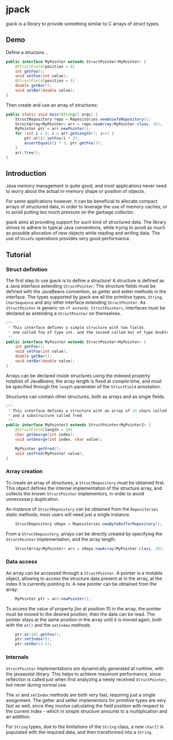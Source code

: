 # jpack
jpack is a library to provide something similar to C arrays of struct types.

## Demo

Define a structure...

```java
public interface MyPointer extends StructPointer<MyPointer> {
    @StructField(position = 0)
    int getFoo();
    void setFoo(int value);
    @StructField(position = 1)
    double getBar();
    void setBar(double value);
}

```

Then create and use an array of structures:

```java
public static void main(String[] args) {
    StructRepository repo = Repositories.newUnsafeRepository();
    StructArray<MyPointer> arr = repo.newArray(MyPointer.class, 16);
    MyPointer ptr = arr.newPointer();
    for (int i = 0; i < arr.getLength(); i++) {
        ptr.at(i).setFoo(i * 3);
        assertEquals(i * 3, ptr.getFoo());
    }
    arr.free();
}
```

## Introduction

Java memory management is quite good, and most applications never need to worry about the actual in-memory shape or position of objects.

For some applications however, it can be beneficial to allocate compact arrays of structured data, in order to leverage the use of memory caches, or to avoid putting too much pressure on the garbage collector.

jpack aims at providing support for such kind of structured data. The library strives to adhere to typical Java conventions, while trying to avoid as much as possible allocation of new objects while reading and writing data. The use of ```Unsafe``` operations provides very good performance.

## Tutorial

### Struct definition

The first step to use jpack is to define a structure! A structure is defined as a Java interface extending ```StructPointer```. The structure fields must be defined with the JavaBeans convention, as getter and setter methods in the interface. The types supported by jpack are all the primitive types, ```String```, ```CharSequence``` and any other interface extending ```StructPointer```. As ```StructPointer``` is generic on ```<T extends StructPointer>```, interfaces must be declared as extending a ```StructPointer``` on themselves.

```java
/** 
 * This interface defines a simple structure with two fields,
 * one called foo of type int, and the second called bar of type double.
 */
public interface MyPointer extends StructPointer<MyPointer> {
    int getFoo();
    void setFoo(int value);
    double getBar();
    void setBar(double value);
}
```

Arrays can be declared inside structures using the indexed property notation of JavaBeans; the array length is fixed at compile time, and must be specified through the ```length``` parameter of the ```StructField``` annotation.

Structures can contain other structures, both as arrays and as single fields. 

```java
/** 
 * This interface defines a structure with an array of 10 chars called george,
 * and a substructure called fred.
 */
public interface MyPointer2 extends StructPointer<MyPointer2> {
    @StructField(length = 10)
    char getGeorge(int index);
    void setGeorge(int index, char value);

    MyPointer getFred();
    void setFred(MyPointer value);
}
```

### Array creation

To create an array of structures, a ```StructRepository``` must be obtained first. This object defines the internal implementation of the structure array, and collects the known ```StructPointer``` implementors, in order to avoid unnecessary duplication. 

An instance of ```StructRepository``` can be obtained from the ```Repositories``` static methods; most users will need just a single instance.

```java
    StructRepository sRepo = Repositories.newByteBufferRepository();
```

From a ```StructRepository```, arrays can be directly created by specifying the ```StructPointer``` implementation, and the array length.

```java
    StructArray<MyPointer> arr = sRepo.newArray(MyPointer.class, 16);
```

### Data access

An array can be accessed through a ```StructPointer```. A pointer is a mutable object, allowing to access the structure data present at in the array, at the index it is currently pointing to. A new pointer can be obtained from the array:

```java
    MyPointer ptr = arr.newPointer();
```

To access the value of property *foo* at position 10 in the array, the pointer must be moved to the desired position, then the data can be read. The pointer stays at the same position in the array until it is moved again, both with the ```at()``` and the ```setIndex``` methods.

```java
    ptr.at(10).getFoo();
    ptr.setIndex(5);
    ptr.setBar(3.5);
```

### Internals

```StructPointer``` implementations are dynamically generated at runtime, with the javaassist library. This helps to achieve maximum performance, since reflection is called just when first analyzing a newly received ```StructPointer```, but never during normal use.

The ```at``` and ```setIndex``` methods are both very fast, requiring just a single assignment. The getter and setter implementors for primitive types are very fast as well, since they involve calculating the field position with respect to the current index - which in simple structure amounts to a multiplication and an addition.

For ```String``` types, due to the limitations of the ```String``` class, a new ```char[]``` is populated with the required data, and then transformed into a ```String```. 